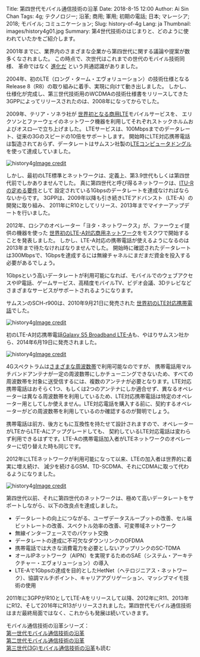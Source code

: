 Title: 第四世代モバイル通信技術の沿革
Date: 2018-8-15 12:00
Author: Ai Sin Chan
Tags: 4g; テクノロジー; 沿革; 商用; 軍用; 初期の電話; 日本; マレーシア; 2018; モバイル; コミュニケーション; 
Slug: history-of-4g
Lang: ja
Thumbnail: images/history4g01.jpg
Summary: 第4世代技術のはじまりと、どのように使われていたかをご紹介します。


2001年までに、業界内のさまざまな企業から第四世代に関する議論や提案が数多くなされました。
この時点で、次世代はこれまでの世代のモバイル技術同様、
革命ではなく [進化だ](http://www.gsmhistory.com/lte4g/) という共通認識がありました。

2004年、初のLTE（ロング・ターム・エヴォリューション）の技術仕様となる
Release 8（R8）の取り組みに着手、実現に向けて動き出しました。
しかし、仕様化が完成し、第三世代技術用のWCDMAの技術仕様書をリリースしてきた
3GPPによってリリースされたのは、2008年になってからでした。
 
 2009年、テリア・ソネラ社が [世界初となる商用LTE](https://www.telegeography.com/products/commsupdate/articles/2009/12/14/teliasonera-launches-worlds-first-commercial-lte-networks-in-sweden-and-norway/)モバイルサービスを、
 エリクソンとファーウェイのネットワーク機器を利用してそれぞれストックホルムおよびオスロ―で立ち上げました。
 LTEサービスは、100Mbpsまでのデータレート、従来の3Gのスピードの10倍をサポートします。
 開始時にLTE対応携帯電話は製造されておらず、データレートはサムスン社製の[LTEコンピュータドングル](https://www.samsung.com/us/news/newsPreviewRead.do?news_seq=16602)を使って達成していました。
 
 
![history4g](/images/history4g01.jpg)<a class="caption" href="https://phys.org/news/2009-12-samsung-lte-dongle-teliasonera-world.html">Image credit</a>

しかし、最初のLTE標準とネットワークは、定義上、第3.9世代もしくは第四世代前でしかありませんでした。
真に第四世代と呼び得るネットワークは、[ITU-Rの定める要件](http://www.itu.int/pub/R-REP-M.2134-2008/en)として
設定されている1Gbpsのデータレートを達成なければならないからです。
3GPPは、2009年以降も引き続きLTEアドバンスト（LTE-A）の開発に取り組み、
2011年にR10としてリリース、2013年までマイナーアップデートを行いました。

2012年、ロシアのオペレーター「ヨタ・ネットワークス」が、ファーウェイ提供の機器を使った
[世界初のLTE-A対応商用ネットワーク](https://www.unwiredinsight.com/2012/lte-advanced-russia)をモスクワで開始することを発表しました。
しかし、LTE-A対応の携帯電話が使えるようになるのは2013年まで待たなければなりませんでした。
開始時に確認されたデータレートは300Mbpsで、1Gbpsを達成するには無線チャネルにまだまだ資金を投入する必要があるでしょう。

1Gbpsという高いデータレートが利用可能になれば、モバイルでのウェブアクセスやIP電話、ゲームサービス、高精度モバイルTV、ビデオ会議、3Dテレビなどさまざまなサービスがサポートされるようになります。

サムスンのSCH-r900は、2010年9月21日に発売された [世界初のLTE対応携帯電話](http://www.gsmhistory.com/samsung-sch-r900/)でした。

![history4g](/images/history4g02.jpg)<a class="caption" href="http://www.gsmhistory.com/samsung-sch-r900/">Image credit</a>

初のLTE-A対応携帯電話[Galaxy S5 Broadband LTE-A](https://news.samsung.com/global/samsung-launches-worlds-first-broadband-lte-a-smartphone)も、やはりサムスン社から、2014年6月19日に発売されました。
 
![history4g](/images/history4g03.jpg)<a class="caption" href="http://gizmomaniacs.com/samsung-galaxy-s5-broadband-lte-a-unveiled">Image credit</a>

4Gスペクトラムは[さまざまな周波数帯](https://www.electronicdesign.com/4g/introduction-lte-advanced-real-4g)で利用可能なのですが、
携帯電話用マルチバンドアンテナが一定の周波数帯にしかチューニングできないため、すべての周波数帯を対象に送受信するには、複数のアンテナが必要となります。LTE対応携帯電話はおそらく1つ、もしくは2つのアンテナにしか適合せず、異なるオペレーターは異なる周波数帯を利用しているため、LTE対応携帯電話は特定のオペレーター用としてしか使えません。LTE対応電話を購入する前に、契約するオペレーターがどの周波数帯を利用しているのか確認するのが賢明でしょう。

携帯電話は前方、後方ともに互換性を持たせて設計されますので、オペレーターがLTEからLTE-Aにアップグレードしても、
契約しているLTE対応電話は変わらず利用できるはずです。LTE-Aの携帯電話加入者がLTEネットワークのオペレーターに切り替えた時も同じです。

2012年にLTEネットワークが利用可能になって以来、LTEの加入者は世界的に着実に増え続け、
減少を続けるGSM、TD-SCDMA、それにCDMAに取って代わるようになりました。

![history4g](/images/history4g04.jpg)<a class="caption" href="https://www.ericsson.com/en/mobility-report/mobility-visualizer">Image credit</a>

第四世代以前、それに第四世代のネットワークは、極めて高いデータレートをサポートしながら、以下の改良点を達成しました。

-	データレートの向上につながる、ユーザデータスループットの改善、セル端ビットレートの改善、スペクトル効率の改善、可変帯域ネットワーク
-	無線インターフェースでのパケット交換
-	データレートの達成に不可欠なダウンリンクのOFDMA
-	携帯電話では大きな消費電力を必要としないアップリンクのSC-TDMA
-	オールIPネットワーク（AIPN）を実現するためのSAE（システム・アーキテクチャー・エヴォリューション）の導入
-	LTE-Aで1Gbpsの達成を目的としたHetNet（ヘテロジニアス・ネットワーク）、協調マルチポイント、キャリアアグリゲーション、マッシブマイモ技術の使用

2011年に3GPPがR10としてLTE-Aをリリースして以降、2012年にR11、2013年にR12、そして2016年にR13がリリースされました。第四世代モバイル通信技術はまだ最終局面ではなく、これからも発展は続いていきます。

モバイル通信技術の沿革シリーズ：</br>
[第一世代モバイル通信技術の沿革](https://blog.xoxzo.com/ja/2018/07/24/history-of-1g/)</br>
[第二世代モバイル通信技術の沿革](https://blog.xoxzo.com/ja/2018/08/01/history-of-2g/)</br>
[第三世代(3G)モバイル通信技術の沿革](https://blog.xoxzo.com/ja/2018/08/10/history-of-3g/)も読む
